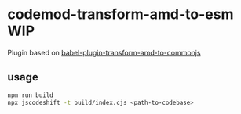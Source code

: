 # codemod-transform-amd-to-esm WIP

Plugin based on [babel-plugin-transform-amd-to-commonjs](https://www.npmjs.com/package/babel-plugin-transform-amd-to-commonjs)

## usage

```bash
npm run build
npx jscodeshift -t build/index.cjs <path-to-codebase>
```
